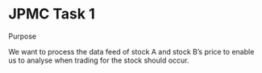 # JPMC Task 1

Purpose

We want to process the data feed of stock A and stock B’s price to enable us to analyse when trading for the stock should occur.
